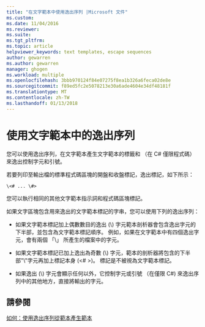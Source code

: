 ```yaml
---
title: "在文字範本中使用逸出序列 |Microsoft 文件"
ms.custom: 
ms.date: 11/04/2016
ms.reviewer: 
ms.suite: 
ms.tgt_pltfrm: 
ms.topic: article
helpviewer_keywords: text templates, escape sequences
author: gewarren
ms.author: gewarren
manager: ghogen
ms.workload: multiple
ms.openlocfilehash: 3bbb970124f84e07275f8ea1b326a6feca02de8e
ms.sourcegitcommit: f89ed5fc2e5078213e30a6ade4604e34df48181f
ms.translationtype: MT
ms.contentlocale: zh-TW
ms.lasthandoff: 01/13/2018
---
```

# <a name="using-escape-sequences-in-text-templates"></a>使用文字範本中的逸出序列
您可以使用逸出序列，在文字範本產生文字範本的標籤和 （在 C# 僅限程式碼） 來逸出控制字元和引號。  
  
 若要列印至輸出檔的標準程式碼區塊的開盤和收盤標記，逸出標記，如下所示：  
  
```  
\<# ... \#>  
```  
  
 您可以執行相同的其他文字範本指示詞和程式碼區塊標記。  
  
 如果文字區塊包含用來逸出的文字範本標記的字串，您可以使用下列的逸出序列：  
  
-   如果文字範本標記加上偶數數目的逸出 (\\) 字元範本剖析器會包含逸出字元的下半部，並包含為文字範本標記順序。 例如，如果在文字範本中有四個逸出字元，會有兩個 「\\」 所產生的檔案中的字元。  
  
-   如果文字範本標記已加上逸出為奇數 (\\) 字元，範本的剖析器將包含的下半部"\\"字元再加上標記本身 (\<# >)。 標記是不被視為文字範本標記。  
  
-   如果逸出 (\\) 字元會顯示任何以外，它控制字元或引號 （在僅限 C#) 來逸出序列中的其他地方，直接將輸出的字元。  
  
## <a name="see-also"></a>請參閱  
 [如何：使用逸出序列從範本產生範本](../modeling/how-to-generate-templates-from-templates-by-using-escape-sequences.md)
